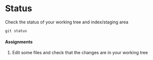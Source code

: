 # Status
Check the status of your working tree and index/staging area

```
git status
```

#### Assignments
1. Edit some files and check that the changes are in your working tree
